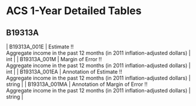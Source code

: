 # ACS 1-Year Detailed Tables

## B19313A

| B19313A_001E | Estimate !!<br>Aggregate income in the past 12 months (in 2011 inflation-adjusted dollars) | int |
| B19313A_001M | Margin of Error !!<br>Aggregate income in the past 12 months (in 2011 inflation-adjusted dollars) | int |
| B19313A_001EA | Annotation of Estimate !!<br>Aggregate income in the past 12 months (in 2011 inflation-adjusted dollars) | string |
| B19313A_001MA | Annotation of Margin of Error !!<br>Aggregate income in the past 12 months (in 2011 inflation-adjusted dollars) | string |

